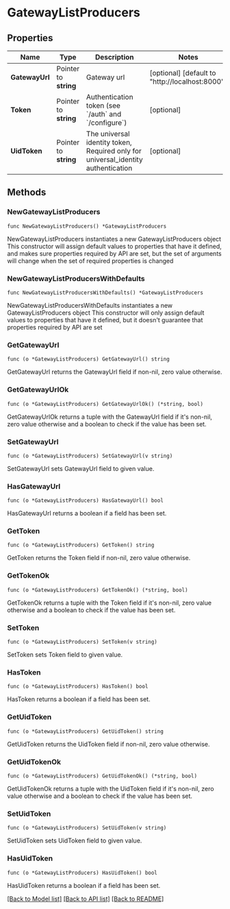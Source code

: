 # GatewayListProducers

## Properties

Name | Type | Description | Notes
------------ | ------------- | ------------- | -------------
**GatewayUrl** | Pointer to **string** | Gateway url | [optional] [default to "http://localhost:8000"]
**Token** | Pointer to **string** | Authentication token (see &#x60;/auth&#x60; and &#x60;/configure&#x60;) | [optional] 
**UidToken** | Pointer to **string** | The universal identity token, Required only for universal_identity authentication | [optional] 

## Methods

### NewGatewayListProducers

`func NewGatewayListProducers() *GatewayListProducers`

NewGatewayListProducers instantiates a new GatewayListProducers object
This constructor will assign default values to properties that have it defined,
and makes sure properties required by API are set, but the set of arguments
will change when the set of required properties is changed

### NewGatewayListProducersWithDefaults

`func NewGatewayListProducersWithDefaults() *GatewayListProducers`

NewGatewayListProducersWithDefaults instantiates a new GatewayListProducers object
This constructor will only assign default values to properties that have it defined,
but it doesn't guarantee that properties required by API are set

### GetGatewayUrl

`func (o *GatewayListProducers) GetGatewayUrl() string`

GetGatewayUrl returns the GatewayUrl field if non-nil, zero value otherwise.

### GetGatewayUrlOk

`func (o *GatewayListProducers) GetGatewayUrlOk() (*string, bool)`

GetGatewayUrlOk returns a tuple with the GatewayUrl field if it's non-nil, zero value otherwise
and a boolean to check if the value has been set.

### SetGatewayUrl

`func (o *GatewayListProducers) SetGatewayUrl(v string)`

SetGatewayUrl sets GatewayUrl field to given value.

### HasGatewayUrl

`func (o *GatewayListProducers) HasGatewayUrl() bool`

HasGatewayUrl returns a boolean if a field has been set.

### GetToken

`func (o *GatewayListProducers) GetToken() string`

GetToken returns the Token field if non-nil, zero value otherwise.

### GetTokenOk

`func (o *GatewayListProducers) GetTokenOk() (*string, bool)`

GetTokenOk returns a tuple with the Token field if it's non-nil, zero value otherwise
and a boolean to check if the value has been set.

### SetToken

`func (o *GatewayListProducers) SetToken(v string)`

SetToken sets Token field to given value.

### HasToken

`func (o *GatewayListProducers) HasToken() bool`

HasToken returns a boolean if a field has been set.

### GetUidToken

`func (o *GatewayListProducers) GetUidToken() string`

GetUidToken returns the UidToken field if non-nil, zero value otherwise.

### GetUidTokenOk

`func (o *GatewayListProducers) GetUidTokenOk() (*string, bool)`

GetUidTokenOk returns a tuple with the UidToken field if it's non-nil, zero value otherwise
and a boolean to check if the value has been set.

### SetUidToken

`func (o *GatewayListProducers) SetUidToken(v string)`

SetUidToken sets UidToken field to given value.

### HasUidToken

`func (o *GatewayListProducers) HasUidToken() bool`

HasUidToken returns a boolean if a field has been set.


[[Back to Model list]](../README.md#documentation-for-models) [[Back to API list]](../README.md#documentation-for-api-endpoints) [[Back to README]](../README.md)


